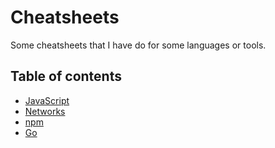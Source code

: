 # Cheatsheets
Some cheatsheets that I have do for some languages or tools.

## Table of contents
* [JavaScript](https://github.com/MiyuHmt/cheatsheet/blob/master/javascript.md)
* [Networks](https://github.com/MiyuHmt/cheatsheet/blob/master/networks.md)
* [npm](https://github.com/MiyuHmt/cheatsheet/blob/master/npm.md)
* [Go](https://github.com/MiyuHmt/cheatsheet/blob/master/go.md)
